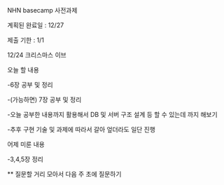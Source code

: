 NHN basecamp 사전과제

계획된 완료일 : 12/27

제출 기한 : 1/1


12/24 크리스마스 이브

오늘 할 내용

-6장 공부 및 정리

-(가능하면) 7장 공부 및 정리

-오늘 공부한 내용까지 활용해서 DB 및 서버 구조 설계 등 할 수 있는데 까지 해보기

-추후 구현 기술 및 과제에 따라서 갈아 엎더라도 일단 진행

어제 미룬 내용

-3,4,5장 정리 


** 질문할 거리 모아서 다음 주 초에 질문하기